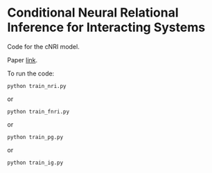 # Conditional Neural Relational Inference for Interacting Systems

Code for the cNRI model.

Paper [link](https://arxiv.org/abs/2106.11083).

To run the code:

```
python train_nri.py
```
or
```
python train_fnri.py
```
or
```
python train_pg.py
```
or
```
python train_ig.py
```